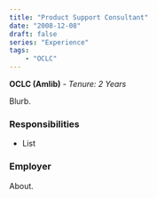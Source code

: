 ```yaml
---
title: "Product Support Consultant"
date: "2008-12-08"
draft: false
series: "Experience"
tags: 
    - "OCLC"
---
```


**OCLC (Amlib)** - 
*Tenure: 2 Years*

Blurb.

### Responsibilities
- List

### Employer
About.
